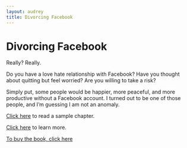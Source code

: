 ```yaml
---
layout: audrey
title: Divorcing Facebook
---
```


# Divorcing Facebook

Really? Really. 

Do you have a love hate relationship with Facebook? 
Have you thought about quitting but feel worried? 
Are you willing to take a risk? 

Simply put, some people would be happier, more peaceful, and more productive without a Facebook account. I turned out to be one of those people, and I’m guessing I am not an anomaly. 

[Click here](/divorcing-facebook) to read a sample chapter. 

[Click here](/divorcing-facebook) to learn more. 

[To buy the book, click here](http://www.amazon.com)

